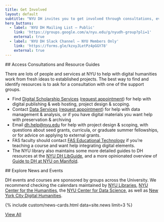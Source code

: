 ```yaml
---
title: Get Involved
layout: default
subtitle: "NYU DH invites you to get involved through consultations, events, and funding. Learn more here and join our communication channels for ongoing announcements. "
hero_buttons:
  - label: 'NYU DH Mailing List – Public'
    link: 'https://groups.google.com/a/nyu.edu/g/nyudh-group?pli=1'
    external: true
  - label: 'NYU DH Slack Channel – NYU Members Only'
    link: 'https://forms.gle/kzxyJLetPz4pGGY78'
    external: true
---
```

<div class="content" markdown="1">
## Access Consultations and Resource Guides

There are lots of people and services at NYU to help with digital humanities work from fresh ideas to established projects. The best way to find and identify resources is to ask for a consultation with one of the support groups.

- Find [Digital Scholarship Services](https://library.nyu.edu/departments/digital-scholarship-services/) ([request appointment](https://nyu.qualtrics.com/jfe/form/SV_2srvrbNYpL05GW9)) for help with digital publishing & web hosting, project design & scoping.
- Contact [Data Services](https://guides.nyu.edu/dataservices) ([request appointment](https://guides.nyu.edu/appointment)) for help with data management & analysis, or if you have digital materials you want help with preservation & archiving
- Email [dh.help@nyu.edu](mailto:dh.help@nyu.edu) for help with project design & scoping, with questions about seed grants, curricula, or graduate summer fellowships, or for advice on applying to external grants.
- FAS faculty should contact [FAS Educational Technology](https://wp.nyu.edu/fas-edtech/) if you’re teaching a course and want help integrating digital elements.
- The NYU library also maintains some more detailed guides to DH resources at the [NYU DH LibGuide](https://guides.nyu.edu/digital-humanities), and a more opinionated overview of [Guide to DH at NYU on Manifold](https://nyu.manifoldapp.org/projects/nyu-dh).
</div>

<section class="section full-width mb-6 is-bg-alt">
<div class="container">

<div class="content" markdown="1">
## Explore News and Events

DH events and courses are sponsored by groups across the University. We recommend checking the calendars maintained by [NYU Libraries](https://nyu.libcal.com/calendar/?cid=1564&t=d&d=0000-00-00&cal=1564&inc=0), [NYU Center for the Humanities](https://nyuhumanities.org/events/), the [NYU Center for Data Science](https://cds.nyu.edu/cds-events/), as well as [New York City Digital Humanities](https://nycdh.org/calendar/).
</div>

{% include custom/news-cards.html data=site.news limit=3 %}
<p><a href="{{ '/news' | absolute_url }}" class="button is-medium is-info">View All</a></p>
</div>
</section>
